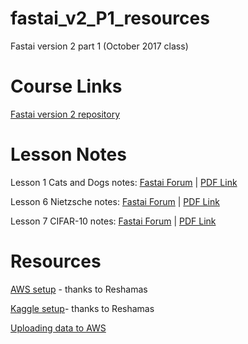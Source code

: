 # fastai_v2_P1_resources
Fastai version 2 part 1 (October 2017 class)

# Course Links
[Fastai version 2 repository](https://github.com/fastai/fastai)

# Lesson Notes
Lesson 1 Cats and Dogs notes: [Fastai Forum](http://forums.fast.ai/t/cats-and-dogs-code-notes/7561) | [PDF Link](images/lesson1_notes.pdf "PDF Link")

Lesson 6 Nietzsche notes: [Fastai Forum](http://forums.fast.ai/t/nietzsche-notes-lesson-6/8682) | [PDF Link](images/lesson6-rnn_notes.pdf "PDF Link")

Lesson 7 CIFAR-10 notes: [Fastai Forum](http://forums.fast.ai/t/cifar-10-notes-lesson-7/8888) | [PDF Link](images/lesson7-cifar10_notes.pdf "PDF Link")

# Resources
[AWS setup](https://github.com/reshamas/fastai_deeplearn_part1/blob/master/tools/aws_ami_gpu_setup.md) - thanks to Reshamas

[Kaggle setup](https://github.com/reshamas/fastai_deeplearn_part1/blob/master/tools/download_data_kaggle_cli.md)- thanks to Reshamas

[Uploading data to AWS](https://github.com/asvcode/fastai_v2_P1_resources/blob/master/Uploading%20data%20to%20AWS.md)



